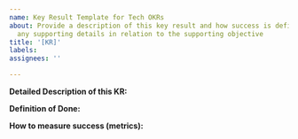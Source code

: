 ```yaml
---
name: Key Result Template for Tech OKRs
about: Provide a description of this key result and how success is defined. Include
  any supporting details in relation to the supporting objective
title: '[KR]'
labels:
assignees: ''

---
```


**Detailed Description of this KR:**

**Definition of Done:**

**How to measure success (metrics):**
